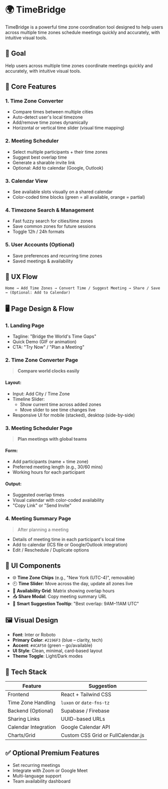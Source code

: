 # 🌍 TimeBridge

TimeBridge is a powerful time zone coordination tool designed to help users across multiple time zones schedule meetings quickly and accurately, with intuitive visual tools.

## 🎯 Goal

Help users across multiple time zones coordinate meetings quickly and accurately, with intuitive visual tools.

## 🧩 Core Features

### 1. Time Zone Converter
- Compare times between multiple cities
- Auto-detect user's local timezone
- Add/remove time zones dynamically
- Horizontal or vertical time slider (visual time mapping)

### 2. Meeting Scheduler
- Select multiple participants + their time zones
- Suggest best overlap time
- Generate a sharable invite link
- Optional: Add to calendar (Google, Outlook)

### 3. Calendar View
- See available slots visually on a shared calendar
- Color-coded time blocks (green = all available, orange = partial)

### 4. Timezone Search & Management
- Fast fuzzy search for cities/time zones
- Save common zones for future sessions
- Toggle 12h / 24h formats

### 5. User Accounts (Optional)
- Save preferences and recurring time zones
- Saved meetings & availability

## 🧭 UX Flow

```
Home → Add Time Zones → Convert Time / Suggest Meeting → Share / Save → (Optional: Add to Calendar)
```

## 🖥️ Page Design & Flow

### 1. Landing Page
- Tagline: "Bridge the World's Time Gaps"
- Quick Demo (GIF or animation)
- CTA: "Try Now" / "Plan a Meeting"

### 2. Time Zone Converter Page
> **Compare world clocks easily**

#### Layout:
- Input: Add City / Time Zone
- Timeline Slider:
  - Show current time across added zones
  - Move slider to see time changes live
- Responsive UI for mobile (stacked), desktop (side-by-side)

### 3. Meeting Scheduler Page
> **Plan meetings with global teams**

#### Form:
- Add participants (name + time zone)
- Preferred meeting length (e.g., 30/60 mins)
- Working hours for each participant

#### Output:
- Suggested overlap times
- Visual calendar with color-coded availability
- "Copy Link" or "Send Invite"

### 4. Meeting Summary Page
> After planning a meeting

- Details of meeting time in each participant's local time
- Add to calendar (ICS file or Google/Outlook integration)
- Edit / Reschedule / Duplicate options

## 🧱 UI Components

- 🌐 **Time Zone Chips** (e.g., "New York (UTC-4)", removable)
- 🕘 **Time Slider**: Move across the day, update all zones live
- 📅 **Availability Grid**: Matrix showing overlap hours
- 📤 **Share Modal**: Copy meeting summary URL
- 🧠 **Smart Suggestion Tooltip**: "Best overlap: 9AM–11AM UTC"

## 🖼️ Visual Design

- **Font**: Inter or Roboto
- **Primary Color**: `#2196F3` (blue – clarity, tech)
- **Accent**: `#4CAF50` (green – go/available)
- **UI Style**: Clean, minimal, card-based layout
- **Theme Toggle**: Light/Dark modes

## 🧪 Tech Stack

| Feature              | Suggestion                         |
| -------------------- | ---------------------------------- |
| Frontend             | React + Tailwind CSS               |
| Time Zone Handling   | `luxon` or `date-fns-tz`           |
| Backend (Optional)   | Supabase / Firebase                |
| Sharing Links        | UUID-based URLs                    |
| Calendar Integration | Google Calendar API                |
| Charts/Grid          | Custom CSS Grid or FullCalendar.js |

## ✅ Optional Premium Features

- Set recurring meetings
- Integrate with Zoom or Google Meet
- Multi-language support
- Team availability dashboard